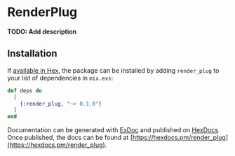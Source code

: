 # RenderPlug

**TODO: Add description**

## Installation

If [available in Hex](https://hex.pm/docs/publish), the package can be installed
by adding `render_plug` to your list of dependencies in `mix.exs`:

```elixir
def deps do
  [
    {:render_plug, "~> 0.1.0"}
  ]
end
```

Documentation can be generated with [ExDoc](https://github.com/elixir-lang/ex_doc)
and published on [HexDocs](https://hexdocs.pm). Once published, the docs can
be found at [https://hexdocs.pm/render_plug](https://hexdocs.pm/render_plug).

